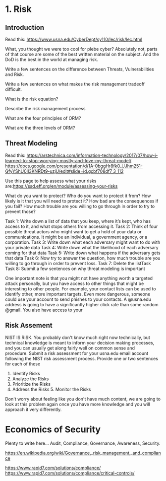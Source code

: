 # 1. Risk
## Introduction
Read this: https://www.usna.edu/CyberDept/sy110/lec/risk/lec.html

What, you thought we were too cool for plebe cyber? Absolutely not, parts of that course are some of the best written material on the subject. And the DoD is the best in the world at managing risk.

Write a few sentences on the difference between Threats, Vulnerabilities and Risk.

Write a few sentences on what makes the risk management tradeoff difficult.

What is the risk equation? 

Describe the risk management process

What are the four principles of ORM?

What are the three levels of ORM?

## Threat Modeling 
Read this: https://arstechnica.com/information-technology/2017/07/how-i-learned-to-stop-worrying-mostly-and-love-my-threat-model/
https://docs.google.com/presentation/d/1A-0bggHr8fk0_UJhm251-GfyYShU0II3KNRDt9-uzjU/edit#slide=id.gcbf708df7_3_112

Use this page to help assess what your risks are:https://ssd.eff.org/en/module/assessing-your-risks

What do you want to protect? Who do you want to protect it from? How likely is it that you will need to protect it? How bad are the consequences if you fail? How much trouble are you willing to go through in order to try to prevent those?

Task 1: Write down a list of data that you keep, where it’s kept, who has access to it, and what stops others from accessing it.
Task 2: Think of four possible threat actors who might want to get a hold of your data or communications. It might be an individual, a government agency, or a corporation.
Task 3: Write down what each adversary might want to do with your private data
Task 4: Write down what the likelihood of each adversary coming for that data
Task 5: Write down what happens if the adversary gets that data
Task 6: Now try to answer the question, how much trouble are you willing to go through in order to prevent loss.
Task 7: Delete the listTask
Task 8: Submit a few sentences on why threat modeling is important

One important note is that you might not have anything worth a targeted attack personally, but you have access to other things that might be interesting to other people. For example, your contact lists can be used to identify other, more important targets. Even more dangerous, someone could use your account to send phishes to your contacts. A @usna.edu address is going to have a significantly higher click rate than some random @gmail. You also have access to your 


## Risk Assement
NIST IS RISK. 
You probably don't know much right now technically, but technical knowledge is meant to inform your decision making processes, and you can usually get along fairly well on common sense and procedure. Submit a risk assessment for your usna.edu email account following the NIST risk assessment process. 
Provide one or two sentences for each of these 
1. Identify Risks
2. Analyze the Risks
3. Prioritize the Risks
4. Address the Risks
5. Monitor the Risks 

Don't worry about feeling like you don't have much content, we are going to look at this problem again once you have more knowledge and you will approach it very differently. 

# Economics of Security
Plenty to write here... 
Audit, Compliance, Governance, Awareness, Security. 

https://en.wikipedia.org/wiki/Governance,_risk_management,_and_compliance

https://www.rapid7.com/solutions/compliance/
https://www.rapid7.com/solutions/compliance/critical-controls/


